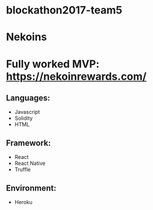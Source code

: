# blockathon2017-team5
# Nekoins

# Fully worked MVP: https://nekoinrewards.com/

## Languages:
- Javascript
- Solidity
- HTML

## Framework:
- React
- React Native
- Truffle

## Environment:
- Heroku
